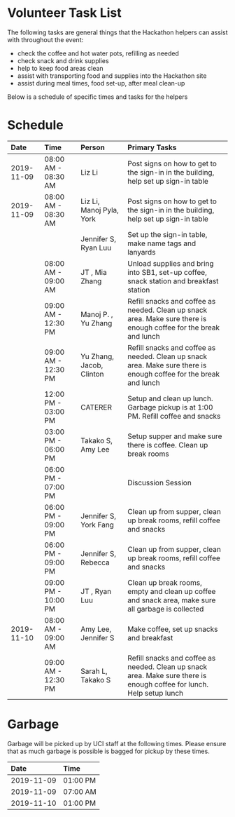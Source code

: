 # Volunteer Task List

The following tasks are general things that the Hackathon helpers can assist with throughout the event:

* check the coffee and hot water pots, refilling as needed
* check snack and drink supplies
* help to keep food areas clean
* assist with transporting food and supplies into the Hackathon site
* assist during meal times, food set-up, after meal clean-up

Below is a schedule of specific times and tasks for the helpers

# Schedule

Date       | Time                | Person              | Primary Tasks |
| :--        | :--                 | :--                 | :-- |
| 2019-11-09 | 08:00 AM - 08:30 AM | Liz Li              | Post signs on how to get to the sign-in in the building, help set up sign-in table  |
| 2019-11-09 | 08:00 AM - 08:30 AM | Liz Li, Manoj Pyla, York  | Post signs on how to get to the sign-in in the building, help set up sign-in table  |
|            |                     |Jennifer S, Ryan Luu | Set up the sign-in table, make name tags and lanyards |
|            | 08:00 AM - 09:00 AM | JT , Mia Zhang      | Unload supplies and bring into SB1, set-up coffee, snack station and breakfast station |
|            | 09:00 AM - 12:30 PM |Manoj P. , Yu Zhang | Refill snacks and coffee as needed. Clean up snack area.  Make sure there is enough coffee for the break and lunch |
|            | 09:00 AM - 12:30 PM | Yu Zhang, Jacob, Clinton | Refill snacks and coffee as needed. Clean up snack area.  Make sure there is enough coffee for the break and lunch |
|            | 12:00 PM - 03:00 PM | CATERER             | Setup and clean up lunch. Garbage pickup is at 1:00 PM. Refill coffee and snacks |
|            | 03:00 PM - 06:00 PM | Takako S, Amy Lee | Setup supper and make sure there is coffee. Clean up break rooms |
|            | 06:00 PM - 07:00 PM |                     | Discussion Session |
|            | 06:00 PM - 09:00 PM | Jennifer S, York Fang| Clean up from supper, clean up break rooms, refill coffee and snacks |
|            | 06:00 PM - 09:00 PM | Jennifer S, Rebecca| Clean up from supper, clean up break rooms, refill coffee and snacks |
|            | 09:00 PM - 10:00 PM | JT , Ryan Luu | Clean up break rooms, empty and clean up coffee and snack area, make sure all garbage is collected |
| 2019-11-10 | 08:00 AM - 09:00 AM | Amy Lee, Jennifer S   | Make coffee, set up snacks and breakfast |
|            | 09:00 AM - 12:30 PM |  Sarah L, Takako S    | Refill snacks and coffee as needed. Clean up snack area. Make sure there is enough coffee for lunch. Help setup lunch |


# Garbage

Garbage will be picked up by UCI staff at the following times. Please ensure that as much garbage is possible is bagged for pickup by these times.

| Date       | Time     |
| :--        | :--      |
| 2019-11-09 | 01:00 PM |
| 2019-11-09 | 07:00 AM |
| 2019-11-10 | 01:00 PM |

